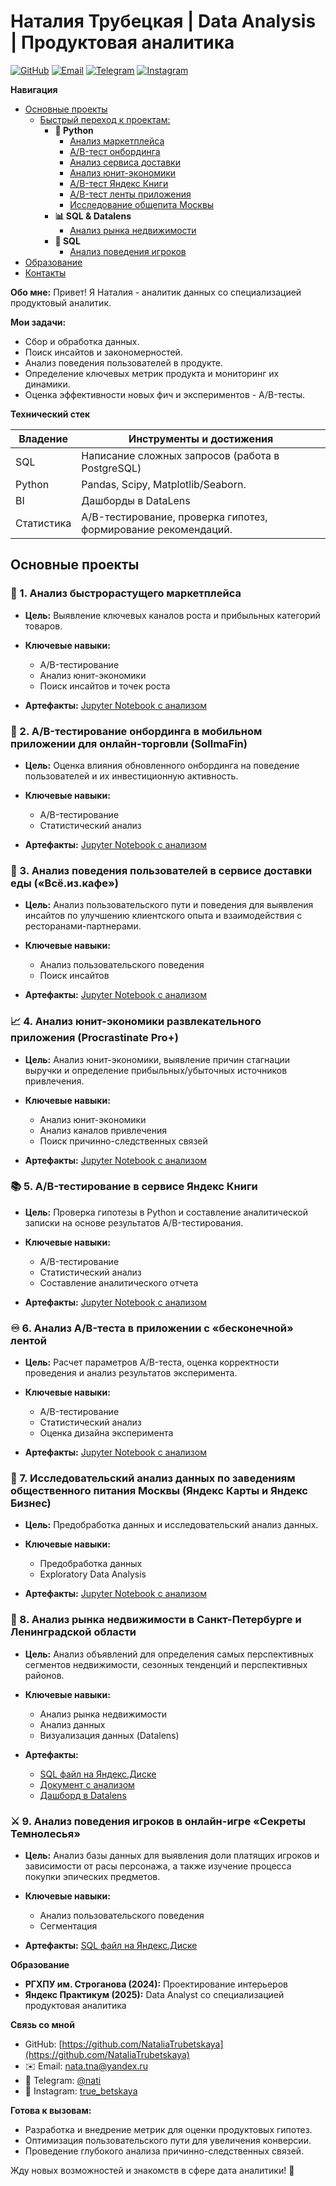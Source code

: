 # Наталия Трубецкая | Data Analysis | Продуктовая аналитика

[![GitHub](https://img.shields.io/badge/GitHub-Profile-blue?style=flat-square&logo=github)](https://github.com/NataliaTrubetskaya)
[![Email](https://img.shields.io/badge/Email-nata.tna%40yandex.ru-green?style=flat-square&logo=gmail)](mailto:nata.tna@yandex.ru)
[![Telegram](https://img.shields.io/badge/Telegram-%40nati-blue?style=flat-square&logo=telegram)](https://t.me/truebetsk)
[![Instagram](https://img.shields.io/badge/Instagram-true_betskaya-purple?style=flat-square&logo=instagram)](https://www.instagram.com/true_betskaya/)


**Навигация**

- [Основные проекты](#основные-проекты)
    - [Быстрый переход к проектам:](#навигация-по-проектам)
        - **🐍 Python**
            - [Анализ маркетплейса](#1-анализ-быстрорастущего-маркетплейса)
            - [A/B-тест онбординга](#2-ab-тестирование-онбординга-в-мобильном-приложении-для-онлайн-торговли-sollmafin)
            - [Анализ сервиса доставки](#3-анализ-поведения-пользователей-в-сервисе-доставки-еды-всеизкафе)
            - [Анализ юнит-экономики](#4-анализ-юнит-экономики-развлекательного-приложения-procrastinate-pro)
            - [A/B-тест Яндекс Книги](#5-ab-тестирование-в-сервисе-яндекс-книги)
            - [A/B-тест ленты приложения](#6-анализ-ab-теста-в-приложении-с-бесконечной-лентой)
            - [Исследование общепита Москвы](#7-исследовательский-анализ-данных-по-заведениям-общественного-питания-москвы-яндекс-карты-и-яндекс-бизнес)
        - **📊 SQL & Datalens**
            - [Анализ рынка недвижимости](#8-анализ-рынка-недвижимости-в-санкт-петербурге-и-ленинградской-области)
        - **🔩 SQL**
            - [Анализ поведения игроков](#9-анализ-поведения-игроков-в-онлайн-игре-секреты-темнолесья)
- [Образование](#образование)
- [Контакты](#связь-со-мной)


**Обо мне:**
Привет! Я Наталия - аналитик данных со специализацией продуктовый аналитик. 

**Мои задачи:**

   *   Сбор и обработка данных.
   *   Поиск инсайтов и закономерностей.
   *   Анализ поведения пользователей в продукте.
   *   Определение ключевых метрик продукта и мониторинг их динамики.
   *   Оценка эффективности новых фич и экспериментов - A/B-тесты.

**Технический стек**

| Владение   | Инструменты и достижения                                                                                                                                                                                                 |
|----------|---------------------------------------------------------------------------------------------------------------------------------------------------------------------------------------------------------------------------|
| SQL      |  Написание сложных запросов (работа в PostgreSQL)|
| Python   |  Pandas, Scipy, Matplotlib/Seaborn.    |
| BI       |  Дашборды в DataLens                                                                       |
| Статистика |  A/B-тестирование, проверка гипотез, формирование рекомендаций.                                                                 |

<a name="основные-проекты"></a>
## Основные проекты

### 🛒 1. Анализ быстрорастущего маркетплейса

*   **Цель:** Выявление ключевых каналов роста и прибыльных категорий товаров.

*   **Ключевые навыки:**
    *   A/B-тестирование
    *   Анализ юнит-экономики
    *   Поиск инсайтов и точек роста

*   **Артефакты:**  [Jupyter Notebook с анализом](http://localhost:8889/notebooks/Кейс%208%20.ipynb?)

### 📱 2. A/B-тестирование онбординга в мобильном приложении для онлайн-торговли (SollmaFin)

*   **Цель:** Оценка влияния обновленного онбординга на поведение пользователей и их инвестиционную активность.

*   **Ключевые навыки:**
    *   A/B-тестирование
    *   Статистический анализ

*   **Артефакты:**  [Jupyter Notebook с анализом](http://localhost:8889/notebooks/Кейс%207.ipynb?)
### 🍔 3. Анализ поведения пользователей в сервисе доставки еды («Всё.из.кафе»)

*   **Цель:** Анализ пользовательского пути и поведения для выявления инсайтов по улучшению клиентского опыта и взаимодействия с ресторанами-партнерами.

*   **Ключевые навыки:**
    *   Анализ пользовательского поведения
    *   Поиск инсайтов

*   **Артефакты:**  [Jupyter Notebook с анализом](http://localhost:8889/notebooks/Кейс%206.ipynb?)
### 📈 4. Анализ юнит-экономики развлекательного приложения (Procrastinate Pro+)

*   **Цель:** Анализ юнит-экономики, выявление причин стагнации выручки и определение прибыльных/убыточных источников привлечения.

*   **Ключевые навыки:**
    *   Анализ юнит-экономики
    *   Анализ каналов привлечения
    *   Поиск причинно-следственных связей

*   **Артефакты:**  [Jupyter Notebook с анализом](http://localhost:8889/notebooks/Кейс%205.ipynb?)
### 📚 5. A/B-тестирование в сервисе Яндекс Книги

*   **Цель:** Проверка гипотезы в Python и составление аналитической записки на основе результатов A/B-тестирования.

*   **Ключевые навыки:**
    *   A/B-тестирование
    *   Статистический анализ
    *   Составление аналитического отчета

*   **Артефакты:**  [Jupyter Notebook с анализом](http://localhost:8889/notebooks/Кейс%204.ipynb?)
### ♾️ 6. Анализ A/B-теста в приложении с «бесконечной» лентой

*   **Цель:** Расчет параметров A/B-теста, оценка корректности проведения и анализ результатов эксперимента.

*   **Ключевые навыки:**
    *   A/B-тестирование
    *   Статистический анализ
    *   Оценка дизайна эксперимента

*   **Артефакты:**  [Jupyter Notebook с анализом](http://localhost:8889/notebooks/Кейс%203.ipynb?)
### 📍 7. Исследовательский анализ данных по заведениям общественного питания Москвы (Яндекс Карты и Яндекс Бизнес)

*   **Цель:** Предобработка данных и исследовательский анализ данных.

*   **Ключевые навыки:**
    *   Предобработка данных
    *   Exploratory Data Analysis 

*   **Артефакты:**  [Jupyter Notebook с анализом](http://localhost:8889/notebooks/Кейс%202.ipynb?)
### 🏢 8. Анализ рынка недвижимости в Санкт-Петербурге и Ленинградской области

*   **Цель:** Анализ объявлений для определения самых перспективных сегментов недвижимости, сезонных тенденций и перспективных районов.

*   **Ключевые навыки:**
    *   Анализ рынка недвижимости
    *   Анализ данных
    *   Визуализация данных (Datalens)

*   **Артефакты:**
    *   [SQL файл на Яндекс.Диске](https://disk.yandex.ru/d/oE1ywumuksLP7Q) 
    *   [Документ с анализом](https://docs.google.com/document/d/1WDE54I4qd7SoVZhak_vQnab2Wg9FtjciUe9RjHuqRc8/edit?tab=t.0#heading=h.r48y7t2xd8xm)
    *   [Дашборд в Datalens](https://datalens.yandex/6n5pw37361imt)

### ⚔️ 9. Анализ поведения игроков в онлайн-игре «Секреты Темнолесья»

*   **Цель:** Анализ базы данных для выявления доли платящих игроков и зависимости от расы персонажа, а также изучение процесса покупки эпических предметов.

*   **Ключевые навыки:**
    *   Анализ пользовательского поведения
    *   Сегментация

*   **Артефакты:**  [SQL файл на Яндекс.Диске](https://disk.yandex.ru/d/eqIaNngK2C_mTw) 


<a name="образование"></a>
**Образование**

*   **РГХПУ им. Строганова (2024):** Проектирование интерьеров
*   **Яндекс Практикум (2025):** Data Analyst со специализацией продуктовая аналитика

<a name="связь-со-мной"></a>
**Связь со мной**

*   GitHub: [https://github.com/NataliaTrubetskaya](https://github.com/NataliaTrubetskaya)
*   ✉️ Email: [nata.tna@yandex.ru](mailto:nata.tna@yandex.ru)
*   💬 Telegram: [@nati](https://t.me/truebetsk)
*   📸 Instagram: [true\_betskaya](https://www.instagram.com/true_betskaya/)


**Готова к вызовам:**

*   Разработка и внедрение метрик для оценки продуктовых гипотез.
*   Оптимизация пользовательского пути для увеличения конверсии.
*   Проведение глубокого анализа причинно-следственных связей.

Жду новых возможностей и знакомств в сфере дата аналитики! 🚀



